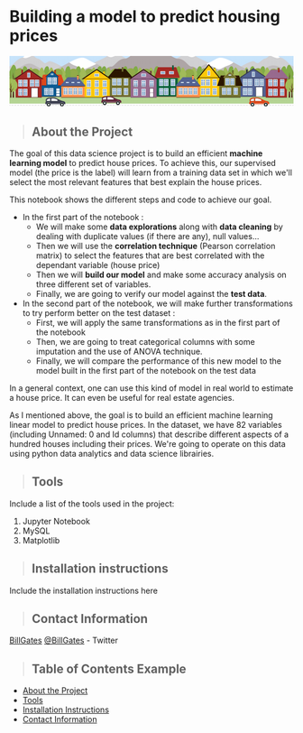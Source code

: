 # Building a model to predict housing prices

![Github Logo](housesbanner.png "Github logo - markdown")

<a class="anchor" id="about_the_project"></a>
>## About the Project
The goal of this data science project is to build an efficient **machine learning model** to predict house prices. To achieve this, our supervised model (the price is the label) will learn from a training data set in which we'll select the most relevant features that best explain the house prices.

This notebook shows the different steps and code to achieve our goal.

+ In the first part of the notebook :
    - We will make some **data explorations** along with **data cleaning** by dealing with duplicate values (if there are any), null values... 
    - Then we will use the **correlation technique** (Pearson correlation matrix) to select the features that are best correlated with the dependant variable (house price)
    - Then we will **build our model** and make some accuracy analysis on three different set of variables.
    - Finally, we are going to verify our model against the **test data**.
+ In the second part of the notebook, we will make further transformations to try perform better on the test dataset :
    - First, we will apply the same transformations as in the first part of the notebook
    - Then, we are going to treat categorical columns with some imputation and the use of ANOVA technique.
    - Finally, we will compare the performance of this new model to the model built in the first part of the notebook on the test data

In a general context, one can use this kind of model in real world to estimate a house price. It can even be useful for real estate agencies. 

As I mentioned above, the goal is to build an efficient machine learning linear model to predict house prices. In the dataset, we have 82 variables (including Unnamed: 0 and Id columns) that describe different aspects of a hundred houses including their prices. 
We're going to operate on this data using python data analytics and data science librairies.

<a class="anchor" id="tools"></a>
>## Tools
Include a list of the tools used in the project:
1. Jupyter Notebook
2. MySQL
3. Matplotlib

<a class="anchor" id="installation_instructions"></a>
>## Installation instructions
Include the installation instructions here

<a class="anchor" id="contact"></a>
>## Contact Information
[BillGates](https://www.linkedin.com/in/williamhgates/detail/recent-activity/posts/)
[@BillGates](https://twitter.com/BillGates) - Twitter

>## Table of Contents Example
* [About the Project](#about_the_project)
* [Tools](#tools)
* [Installation Instructions](#installation_instructions)
* [Contact Information](#contact)